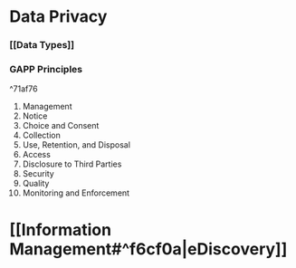 # Data Privacy

### [[Data Types]]

### GAPP Principles

^71af76
1. Management
2. Notice
3. Choice and Consent
4. Collection
5. Use, Retention, and Disposal
6. Access
7. Disclosure to Third Parties
8. Security
9. Quality
10. Monitoring and Enforcement

# [[Information Management#^f6cf0a|eDiscovery]]

